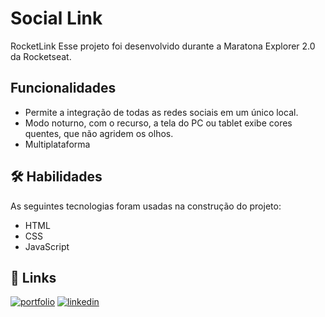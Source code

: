 # Social Link
RocketLink Esse projeto foi desenvolvido durante a Maratona Explorer 2.0 da Rocketseat.

## Funcionalidades

- Permite a integração de todas as redes sociais em um único local.
- Modo noturno, com o recurso, a tela do PC ou tablet exibe cores quentes, que não agridem os olhos.
- Multiplataforma

## 🛠 Habilidades

As seguintes tecnologias foram usadas na construção do projeto:
- HTML
- CSS
- JavaScript

## 🔗 Links
[![portfolio](https://img.shields.io/badge/my_portfolio-000?style=for-the-badge&logo=ko-fi&logoColor=white)](https://github.com/leandrodemello)
[![linkedin](https://img.shields.io/badge/linkedin-0A66C2?style=for-the-badge&logo=linkedin&logoColor=white)](https://www.linkedin.com/in/leandro-mello-47a24823b/)


